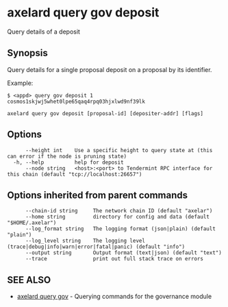 # axelard query gov deposit

Query details of a deposit

## Synopsis

Query details for a single proposal deposit on a proposal by its identifier.

Example:

```
$ <appd> query gov deposit 1 cosmos1skjwj5whet0lpe65qaq4rpq03hjxlwd9nf39lk
```

```
axelard query gov deposit [proposal-id] [depositer-addr] [flags]
```

## Options

```
      --height int    Use a specific height to query state at (this can error if the node is pruning state)
  -h, --help          help for deposit
      --node string   <host>:<port> to Tendermint RPC interface for this chain (default "tcp://localhost:26657")
```

## Options inherited from parent commands

```
      --chain-id string     The network chain ID (default "axelar")
      --home string         directory for config and data (default "$HOME/.axelar")
      --log_format string   The logging format (json|plain) (default "plain")
      --log_level string    The logging level (trace|debug|info|warn|error|fatal|panic) (default "info")
      --output string       Output format (text|json) (default "text")
      --trace               print out full stack trace on errors
```

## SEE ALSO

- [axelard query gov](/cli-docs/v0_27_0/axelard_query_gov) - Querying commands for the governance module
